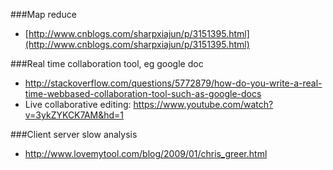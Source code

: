 ###Map reduce

- [http://www.cnblogs.com/sharpxiajun/p/3151395.html](http://www.cnblogs.com/sharpxiajun/p/3151395.html)


###Real time collaboration tool, eg google doc

- http://stackoverflow.com/questions/5772879/how-do-you-write-a-real-time-webbased-collaboration-tool-such-as-google-docs
- Live collaborative editing: https://www.youtube.com/watch?v=3ykZYKCK7AM&hd=1


###Client server slow analysis

- http://www.lovemytool.com/blog/2009/01/chris_greer.html

